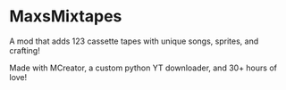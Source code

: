 # MaxsMixtapes
A mod that adds 123 cassette tapes with unique songs, sprites, and crafting!

Made with MCreator, a custom python YT downloader, and 30+ hours of love!
